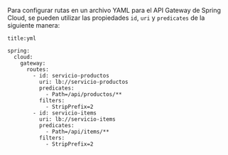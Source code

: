 Para configurar rutas en un archivo YAML para el API Gateway de Spring Cloud, se pueden utilizar las propiedades `id`, `uri` y `predicates` de la siguiente manera:

```ad-important
title:yml
```
```
spring:
  cloud:
    gateway:
      routes:
        - id: servicio-productos
          uri: lb://servicio-productos
          predicates:
            - Path=/api/productos/**
          filters:
            - StripPrefix=2
        - id: servicio-items
          uri: lb://servicio-items
          predicates:
            - Path=/api/items/**
          filters:
            - StripPrefix=2
```



